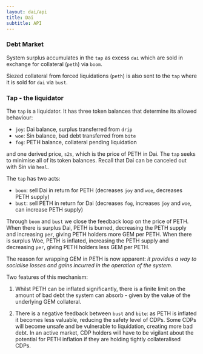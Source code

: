 ```yaml
---
layout: dai/api
title: Dai
subtitle: API
---
```


### Debt Market

System surplus accumulates in the `tap` as excess `dai` which are sold in
exchange for collateral (`peth`) via `boom`.

Siezed collateral from forced liquidations (`peth`) is also sent to the `tap`
where it is sold for `dai` via `bust`.

### Tap - the liquidator

The `tap` is a liquidator. It has three token balances that determine its
allowed behaviour:

- `joy`: Dai balance, surplus transferred from `drip`
- `woe`: Sin balance, bad debt transferred from `bite`
- `fog`: PETH balance, collateral pending liquidation

and one derived price, `s2s`, which is the price of PETH in Dai. The `tap`
seeks to minimise all of its token balances. Recall that Dai can be canceled
out with Sin via `heal`.

The `tap` has two acts:

- `boom`: sell Dai in return for PETH (decreases `joy` and `woe`, decreases PETH
  supply)
- `bust`: sell PETH in return for Dai (decreases `fog`, increases `joy` and
  `woe`, can increase PETH supply)

Through `boom` and `bust` we close the feedback loop on the price of
PETH. When there is surplus Dai, PETH is burned, decreasing the PETH supply
and increasing `per`, giving PETH holders more GEM per PETH. When there is
surplus Woe, PETH is inflated, increasing the PETH supply and decreasing
`per`, giving PETH holders less GEM per PETH.

The reason for wrapping GEM in PETH is now apparent: *it provides a way
to socialise losses and gains incurred in the operation of the system.*

Two features of this mechanism:

1. Whilst PETH can be inflated significantly, there is a finite limit on
   the amount of bad debt the system can absorb - given by the value of
   the underlying GEM collateral.

2. There is a negative feedback between `bust` and `bite`: as PETH is
   inflated it becomes less valuable, reducing the safety level of CDPs.
   Some CDPs will become unsafe and be vulnerable to liquidation,
   creating more bad debt. In an active market, CDP holders will have to
   be vigilant about the potential for PETH inflation if they are holding
   tightly collateralised CDPs.
